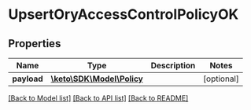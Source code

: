 # UpsertOryAccessControlPolicyOK

## Properties
Name | Type | Description | Notes
------------ | ------------- | ------------- | -------------
**payload** | [**\keto\SDK\Model\Policy**](Policy.md) |  | [optional] 

[[Back to Model list]](../README.md#documentation-for-models) [[Back to API list]](../README.md#documentation-for-api-endpoints) [[Back to README]](../README.md)


